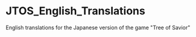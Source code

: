 # JTOS_English_Translations
English translations for the Japanese version of the game "Tree of Savior"
